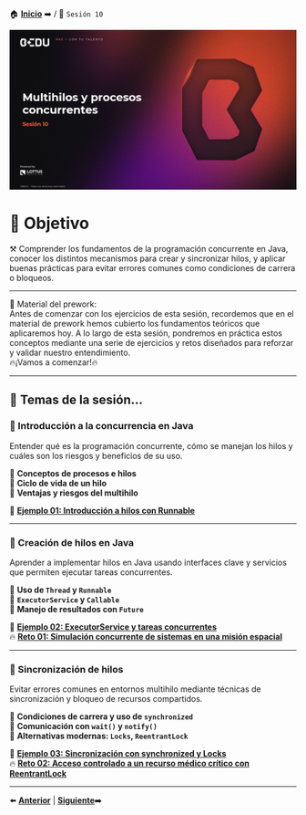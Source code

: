 🏠 [**Inicio**](../Readme.md) ➡️ / 📖 `Sesión 10`

<div align="center">
    <img src="Imagenes/S10.jpg" alt="Sesion_10">
</div>

# 🎯 Objetivo

⚒️ Comprender los fundamentos de la programación concurrente en Java, conocer los distintos mecanismos para crear y sincronizar hilos, y aplicar buenas prácticas para evitar errores comunes como condiciones de carrera o bloqueos.

---

📘 Material del prework:  
Antes de comenzar con los ejercicios de esta sesión, recordemos que en el material de prework hemos cubierto los fundamentos teóricos que aplicaremos hoy. A lo largo de esta sesión, pondremos en práctica estos conceptos mediante una serie de ejercicios y retos diseñados para reforzar y validar nuestro entendimiento.  
🔥¡Vamos a comenzar!🔥

---

## 📂 Temas de la sesión...

### 📖 Introducción a la concurrencia en Java  
Entender qué es la programación concurrente, cómo se manejan los hilos y cuáles son los riesgos y beneficios de su uso.

🔹 **Conceptos de procesos e hilos**  
🔹 **Ciclo de vida de un hilo**  
🔹 **Ventajas y riesgos del multihilo**

📜 **[Ejemplo 01: Introducción a hilos con Runnable](Ejemplo-01/Readme.md)**  

---

### 📖 Creación de hilos en Java  
Aprender a implementar hilos en Java usando interfaces clave y servicios que permiten ejecutar tareas concurrentes.

🔹 **Uso de `Thread` y `Runnable`**  
🔹 **`ExecutorService` y `Callable`**  
🔹 **Manejo de resultados con `Future`**

📜 **[Ejemplo 02: ExecutorService y tareas concurrentes](Ejemplo-02/Readme.md)**  
🔥 **[Reto 01: Simulación concurrente de sistemas en una misión espacial](Reto-01/Readme.md)**  

---

### 📖 Sincronización de hilos  
Evitar errores comunes en entornos multihilo mediante técnicas de sincronización y bloqueo de recursos compartidos.

🔹 **Condiciones de carrera y uso de `synchronized`**  
🔹 **Comunicación con `wait()` y `notify()`**  
🔹 **Alternativas modernas: `Locks`, `ReentrantLock`**

📜 **[Ejemplo 03: Sincronización con synchronized y Locks](Ejemplo-03/Readme.md)**  
🔥 **[Reto 02: Acceso controlado a un recurso médico crítico con ReentrantLock](Reto-02/Readme.md)**

---

⬅️ [**Anterior**](../Sesion-09/Readme.md) | [**Siguiente**](../Sesion-11/Readme.md)➡️  